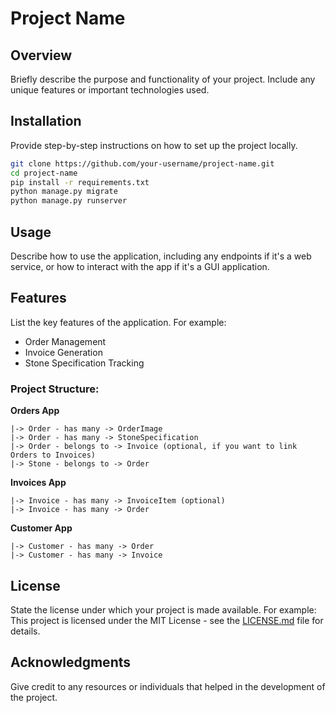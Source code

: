 # Project Name

## Overview
Briefly describe the purpose and functionality of your project. Include any unique features or important technologies used.

## Installation
Provide step-by-step instructions on how to set up the project locally.
```bash
git clone https://github.com/your-username/project-name.git
cd project-name
pip install -r requirements.txt
python manage.py migrate
python manage.py runserver
```

## Usage
Describe how to use the application, including any endpoints if it's a web service, or how to interact with the app if it's a GUI application.

## Features
List the key features of the application. For example:
- Order Management
- Invoice Generation
- Stone Specification Tracking


### Project Structure:

**Orders App**

    |-> Order - has many -> OrderImage
    |-> Order - has many -> StoneSpecification
    |-> Order - belongs to -> Invoice (optional, if you want to link Orders to Invoices)
    |-> Stone - belongs to -> Order

**Invoices App**

    |-> Invoice - has many -> InvoiceItem (optional)
    |-> Invoice - has many -> Order 

**Customer App**

    |-> Customer - has many -> Order
    |-> Customer - has many -> Invoice


## License
State the license under which your project is made available. For example:
This project is licensed under the MIT License - see the [LICENSE.md](LICENSE) file for details.

## Acknowledgments
Give credit to any resources or individuals that helped in the development of the project.
